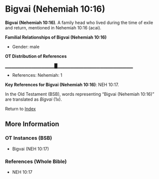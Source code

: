 # Bigvai (Nehemiah 10:16)
**Bigvai (Nehemiah 10:16)**. 
A family head who lived during the time of exile and return, mentioned in Nehemiah 10:16 (acai). 




**Familial Relationships of Bigvai (Nehemiah 10:16)**


* Gender: male


**OT Distribution of References**

▁▁▁▁▁▁▁▁▁▁▁▁▁▁▁█▁▁▁▁▁▁▁▁▁▁▁▁▁▁▁▁▁▁▁▁▁▁▁
* References: Nehemiah: 1



**Key References for Bigvai (Nehemiah 10:16)**: 
NEH 10:17. 


In the Old Testament (BSB), words representing “Bigvai (Nehemiah 10:16)” are translated as 
*Bigvai* (1x). 




Return to [Index](00-Index.md)

## More Information

### OT Instances (BSB)

* Bigvai (NEH 10:17)



### References (Whole Bible)

* NEH 10:17



